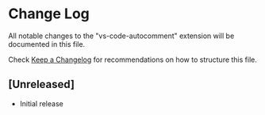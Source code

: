 # Change Log

All notable changes to the "vs-code-autocomment" extension will be documented in this file.

Check [Keep a Changelog](http://keepachangelog.com/) for recommendations on how to structure this file.

## [Unreleased]

- Initial release